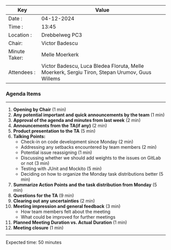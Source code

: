 | Key           | Value                    |
| --------------| -------------------------|
| Date :        | 04-12-2024               |
| Time :        | 13:45                    |
| Location :    | Drebbelweg PC3           |
| Chair:        | Victor Badescu             |
| Minute Taker: | Melle Moerkerk           |
| Attendees :   | Victor Badescu, Luca Bledea Floruta, Melle Moerkerk, Sergiu Tiron, Stepan Urumov, Guus Willems |

### Agenda Items
---
1. **Opening by Chair** (1 min)
2. **Any potential important and quick announcements by the team** (1 min)
4. **Approval of the agenda and minutes from last week** (2 min)
5. **Announcements from the TA(if any)** (2 min)
6. **Product presentation to the TA** (5 min)
7. **Talking Points:**
    - Check-in on code development since Monday (2 min)
    - Addressing any setbacks encountered by team members (2 min)
    - Potential issue reassigning (1 min)
    - Discussing whether we should add weights to the issues on GitLab or not (3 min)
    - Testing with JUnit and Mockito (5 min)
    - Deciding on how to organize the Monday task distributions better (5 min)
8. **Summarize Action Points and the task distribution from Monday** (5 min)  
9. **Questions for the TA** (9 min)
10. **Clearing out any uncertainties** (2 min)
10. **Meeting impression and general feedback** (3 min)
    - How team members felt about the meeting
    - What could be improved for further meetings
11. **Planned Meeting Duration vs. Actual Duration** (1 min)  
12. **Meeting closure** (1 min)
---
Expected time:  50 minutes